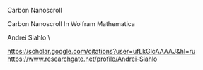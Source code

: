 Carbon Nanoscroll

Carbon Nanoscroll In Wolfram Mathematica

Andrei Siahlo \

https://scholar.google.com/citations?user=ufLkGlcAAAAJ&hl=ru
https://www.researchgate.net/profile/Andrei-Siahlo
